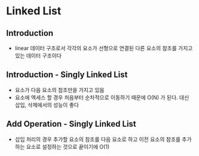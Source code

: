 # Linked List
## Introduction
- linear 데이터 구조로서 각각의 요소가 선형으로 연결된 다른 요소의 참조를 가지고 있는 데이터 구조이다
## Introduction - Singly Linked List
- 요소가 다음 요소의 참조만을 가지고 있음
- 요소에 엑세스 할 경우 처음부터 순차적으로 이동하기 때문에 O(N) 가 된다. 대신 삽입, 삭제에서의 성능이 좋다
## Add Operation - Singly Linked List
- 삽입 처리의 경우 추가할 요소의 참조를 다음 요소로 하고 이전 요소의 참조를 추가하는 요소로 설정하는 것으로 끝이기에 O(1)
